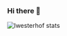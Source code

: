 ### Hi there 👋

<img src="https://github-readme-stats.vercel.app/api?username=lwesterhof&show_icons=true&locale=en&theme=github_dark&count_private=true&include_all_commits=true&hide_title=true" alt="lwesterhof stats" />
